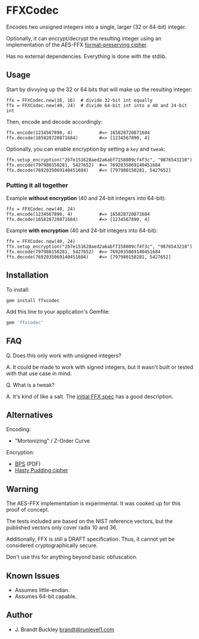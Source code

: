 # FFXCodec

Encodes two unsigned integers into a single, larger (32 or 64-bit) integer.

Optionally, it can encrypt/decrypt the resulting integer using an implementation of the AES-FFX [format-preserving cipher][1].

Has no external dependencies.  Everything is done with the stdlib.


## Usage

Start by divvying up the 32 or 64 bits that will make up the resulting integer:

    ffx = FFXCodec.new(16, 16)  # divide 32-bit int equally
    ffx = FFXCodec.new(40, 24)  # divide 64-bit int into a 40 and 24-bit int

Then, encode and decode accordingly:

    ffx.encode(1234567890, 4)          #=> 165828720871684
    ffx.decode(165828720871684)        #=> [1234567890, 4]

Optionally, you can enable encryption by setting a `key` and `tweak`:

    ffx.setup_encryption("2b7e151628aed2a6abf7158809cf4f3c", "9876543210")
    ffx.encode(797980150281, 5427652)  #=> 7692035069140451684
    ffx.decode(7692035069140451684)    #=> [797980150281, 5427652]


### Putting it all together

Example **without encryption** (40 and 24-bit integers into 64-bit):

    ffx = FFXCodec.new(40, 24)
    ffx.encode(1234567890, 4)          #=> 165828720871684
    ffx.decode(165828720871684)        #=> [1234567890, 4]

Example **with encryption** (40 and 24-bit integers into 64-bit):

    ffx = FFXCodec.new(40, 24)
    ffx.setup_encryption("2b7e151628aed2a6abf7158809cf4f3c", "9876543210")
    ffx.encode(797980150281, 5427652)  #=> 7692035069140451684
    ffx.decode(7692035069140451684)    #=> [797980150281, 5427652]


## Installation

To install:

    gem install ffxcodec

Add this line to your application's Gemfile:

```ruby
gem 'ffxcodec'
```


## FAQ

Q. Does this only work with unsigned integers?

A. It could be made to work with signed integers, but it wasn't built or tested with that use case in mind.


Q. What is a tweak?

A. It's kind of like a salt. The [initial FFX spec][2] has a good description.


## Alternatives

Encoding:
- "Mortonizing" / Z-Order Curve

Encryption:
- [BPS][3] (PDF)
- [Hasty Pudding cipher][4]

## Warning

The AES-FFX implementation is experimental.  It was cooked up for this proof of concept.

The tests included are based on the NIST reference vectors, but the published vectors only cover radix 10 and 36.

Additionally, FFX is still a DRAFT specification.  Thus, it cannot yet be considered cryptographically secure.

Don't use this for anything beyond basic obfuscation.


## Known Issues

- Assumes little-endian.
- Assumes 64-bit capable.


## Author

- J. Brandt Buckley <brandt@runlevel1.com>


[1]: https://en.wikipedia.org/wiki/Format-preserving_encryption
[2]: http://csrc.nist.gov/groups/ST/toolkit/BCM/documents/proposedmodes/ffx/ffx-spec.pdf
[3]: http://csrc.nist.gov/groups/ST/toolkit/BCM/documents/proposedmodes/bps/bps-spec.pdf
[4]: https://en.wikipedia.org/wiki/Hasty_Pudding_cipher
